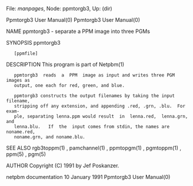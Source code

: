 File: *manpages*,  Node: ppmtorgb3,  Up: (dir)

Ppmtorgb3 User Manual(0)                              Ppmtorgb3 User Manual(0)



NAME
       ppmtorgb3 - separate a PPM image into three PGMs


SYNOPSIS
       ppmtorgb3

       [ppmfile]


DESCRIPTION
       This program is part of Netpbm(1)

       ppmtorgb3  reads  a  PPM  image as input and writes three PGM images as
       output, one each for red, green, and blue.

       ppmtorgb3 constructs the output filenames by taking the input filename,
       stripping off any extension, and appending .red, .grn, .blu.  For exam-
       ple, separating lenna.ppm would result  in  lenna.red,  lenna.grn,  and
       lenna.blu.   If  the  input comes from stdin, the names are noname.red,
       noname.grn, and noname.blu.


SEE ALSO
       rgb3toppm(1) , pamchannel(1) , ppmtopgm(1) ,  pgmtoppm(1)  ,  ppm(5)  ,
       pgm(5)




AUTHOR
       Copyright (C) 1991 by Jef Poskanzer.



netpbm documentation            10 January 1991       Ppmtorgb3 User Manual(0)
